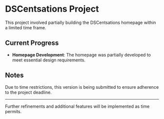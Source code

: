 # DSCentsations Project

This project involved partially building the DSCentsations homepage within a limited time frame.

## Current Progress

- **Homepage Development**: The homepage was partially developed to meet essential design requirements.

## Notes

Due to time restrictions, this version is being submitted to ensure adherence to the project deadline.

---

Further refinements and additional features will be implemented as time permits.
